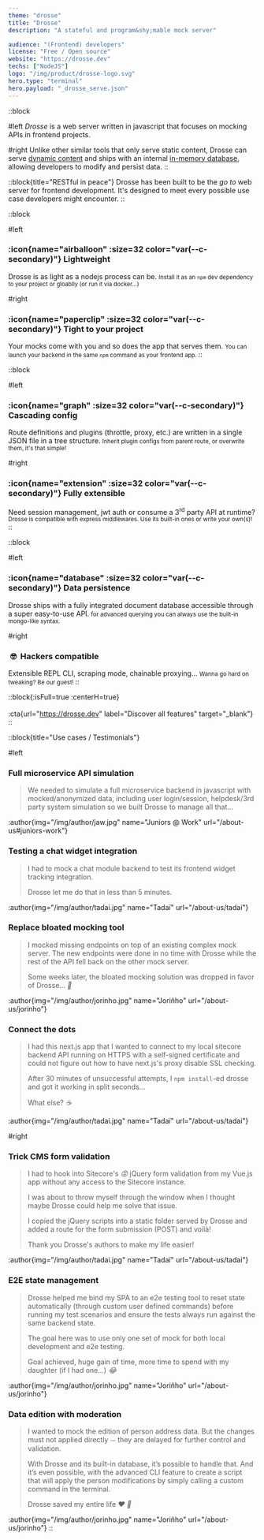 ```yaml
---
theme: "drosse"
title: "Drosse"
description: "A stateful and program&shy;mable mock server"

audience: "(Frontend) developers"
license: "Free / Open source"
website: "https://drosse.dev"
techs: ["NodeJS"]
logo: "/img/product/drosse-logo.svg"
hero.type: "terminal"
hero.payload: "_drosse_serve.json"
---
```


::block

#left
*Drosse* is a web server written in javascript that focuses on
mocking APIs in frontend projects.

#right
Unlike other similar tools that only serve static
content, Drosse can serve [dynamic content](https://drosse.dev#dynamic-mocks)
and ships with an internal [in-memory database](https://drosse.dev#data-persistence),
allowing developers to modify and persist data.
::

::block{title="RESTful in peace"}
Drosse has been built to be the *go to* web server for frontend development.
It's designed to meet every possible use case developers might encounter.
::

::block

#left
### :icon{name="airballoon" :size=32 color="var(--c-secondary)"} Lightweight
Drosse is as light as a nodejs process can be.
<small class="block opacity-50">
Install it as an `npm` dev dependency to your project or gloablly (or run it via docker...)
</small>

#right
### :icon{name="paperclip" :size=32 color="var(--c-secondary)"} Tight to your project
Your mocks come with you and so does the app that serves them.
<small class="block opacity-50">
You can launch your backend in the same `npm` command as your frontend app.
</small>
::

::block

#left
### :icon{name="graph" :size=32 color="var(--c-secondary)"} Cascading config
Route definitions and plugins (throttle, proxy, etc.) are written in a single
JSON file in a tree structure.
<small class="block opacity-50">
Inherit plugin configs from parent route, or overwrite them, it's that simple!
</small>

#right
### :icon{name="extension" :size=32 color="var(--c-secondary)"} Fully extensible
Need session management, jwt auth or consume a 3<sup>rd</sup> party API at runtime?
<small class="block opacity-50">
Drosse is compatible with express middlewares. Use its built-in ones or write your own(s)!
</small>
::

::block

#left
### :icon{name="database" :size=32 color="var(--c-secondary)"} Data persistence
Drosse ships with a fully integrated document database accessible through a super
easy-to-use API.
<small class="block opacity-50">
for advanced querying you can always use the built-in mongo-like syntax.
</small>

#right
### &nbsp;:nerd_face: &nbsp;Hackers compatible
Extensible REPL CLI, scraping mode, chainable proxying...
<small class="block opacity-50">
Wanna go hard on tweaking? Be our guest!
</small>
::

::block{:isFull=true :centerH=true}
<br><br>
:cta{url="https://drosse.dev" label="Discover all features" target="_blank"}
::

::block{title="Use cases / Testimonials"}

#left
### Full microservice API simulation
> We needed to simulate a full microservice backend in javascript with
> mocked/anonymized data, including user login/session, helpdesk/3rd party
> system simulation so we built Drosse to manage all that...

:author{img="/img/author/jaw.jpg" name="Juniors @ Work" url="/about-us#juniors-work"}


### Testing a chat widget integration
> I had to mock a chat module backend to test its frontend widget tracking
> integration.
>
> Drosse let me do that in less than 5 minutes.

:author{img="/img/author/tadai.jpg" name="Tadaï" url="/about-us/tadai"}


### Replace bloated mocking tool
> I mocked missing endpoints on top of an existing complex mock server.
> The new endpoints were done in no time with Drosse while the rest of the API
> fell back on the other mock server.
>
> Some weeks later, the bloated mocking solution was dropped in favor of
> Drosse... *:shrug:*


:author{img="/img/author/jorinho.jpg" name="Joriñho" url="/about-us/jorinho"}

### Connect the dots
> I had this next.js app that I wanted to connect to my local sitecore backend
> API running on HTTPS with a self-signed certificate and could not figure out
> how to have next.js's proxy disable SSL checking.
>
> After 30 minutes of unsuccessful attempts, I `npm install`-ed drosse and got it
> working in split seconds...
>
> What else? *:coffee:*

:author{img="/img/author/tadai.jpg" name="Tadaï" url="/about-us/tadai"}

#right
### Trick CMS form validation
> I had to hook into Sitecore's *:rage:* jQuery form validation from my Vue.js app
> without any access to the Sitecore instance.
>
> I was about to throw myself through the window when I thought maybe Drosse
> could help me solve that issue.
>
> I copied the jQuery scripts into a static folder served by Drosse and added
> a route for the form submission (POST) and voilà!
> 
> Thank you Drosse's authors to make my life easier!

:author{img="/img/author/tadai.jpg" name="Tadaï" url="/about-us/tadai"}

### E2E state management
> Drosse helped me bind my SPA to an e2e testing tool to reset state
> automatically (through custom user defined commands) before running my test
> scenarios and ensure the tests always run against the same backend state.
> 
> The goal here was to use only one set of mock for both local development and
> e2e testing.
>
> Goal achieved, huge gain of time, more time to spend with my daughter
(if I had one...) *:joy:*

:author{img="/img/author/jorinho.jpg" name="Joriñho" url="/about-us/jorinho"}

### Data edition with moderation
> I wanted to mock the edition of person address data. But the changes must not
> applied directly ⏤ they are delayed for further control and validation.
>
> With Drosse and its built-in database, it’s possible to handle that.
> And it’s even possible, with the advanced CLI feature to create a script
> that will apply the person modifications by simply calling a custom command
> in the terminal.
>
> Drosse saved my entire life *:heart: :pray:*

:author{img="/img/author/jorinho.jpg" name="Joriñho" url="/about-us/jorinho"}
::

<!--
::block{title="One UI to rule them all..."}
One UI to find them,
<br>One UI to bring them all
<br>And on your desktop bind them :eye: :fire:

<img
    width="100%"
    height="auto"
    src="/img/product/drosse-ui-json.png"
    srcset="/img/product/drosse-ui-json@2x.png 2x, /img/product/drosse-ui-json@3x.png 3x"
>
::
-->
